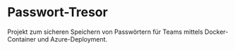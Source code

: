 # Passwort-Tresor
Projekt zum sicheren Speichern von Passwörtern für Teams mittels Docker-Container und Azure-Deployment.
